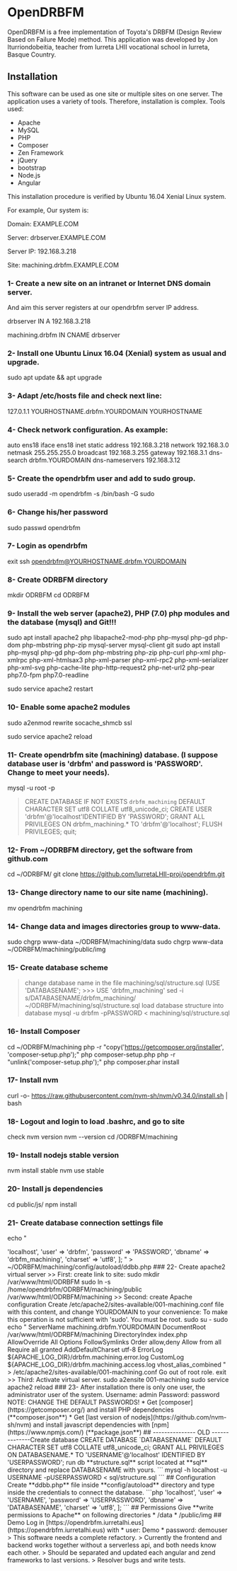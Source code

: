 # OpenDRBFM
OpenDRBFM is a free implementation of Toyota's DRBFM (Design Review Based on Failure Mode) method.
This application was developed by Jon Iturriondobeitia, teacher from Iurreta LHII vocational school in Iurreta, Basque Country.
## Installation
This software can be used as one site or multiple sites on one server.
The application uses a variety of tools. Therefore, installation is complex.
Tools used:
- Apache
- MySQL
- PHP
- Composer
- Zen Framework
- jQuery
- bootstrap
- Node.js
- Angular

This installation procedure is verified by Ubuntu 16.04 Xenial Linux system.

For example, Our system is:

Domain: EXAMPLE.COM

Server: drbserver.EXAMPLE.COM

Server IP: 192.168.3.218

Site: machining.drbfm.EXAMPLE.COM

### 1- Create a new site on an intranet or Internet DNS domain server.
And aim this server registers at our opendrbfm server IP address.

drbserver          IN A 192.168.3.218

machining.drbfm    IN CNAME drbserver


### 2- Install one Ubuntu Linux 16.04 (Xenial) system as usual and upgrade.
sudo apt update && apt upgrade

### 3- Adapt /etc/hosts file and check next line:
127.0.1.1 YOURHOSTNAME.drbfm.YOURDOMAIN YOURHOSTNAME

### 4- Check network configuration. As example:
auto ens18
iface ens18 inet static
    address 192.168.3.218
    network 192.168.3.0
    netmask 255.255.255.0
    broadcast 192.168.3.255
    gateway 192.168.3.1
    dns-search drbfm.YOURDOMAIN
    dns-nameservers 192.168.3.12


### 5- Create the opendrbfm user and add to sudo group.
sudo useradd -m opendrbfm -s /bin/bash -G sudo


### 6- Change his/her password
sudo passwd opendrbfm


### 7- Login as opendrbfm
exit
ssh opendrbfm@YOURHOSTNAME.drbfm.YOURDOMAIN


### 8- Create ODRBFM directory
mkdir ODRBFM
cd ODRBFM


### 9- Install the web server (apache2), PHP (7.0) php modules and the database (mysql) and Git!!!
sudo apt install apache2 php libapache2-mod-php php-mysql php-gd php-dom php-mbstring php-zip mysql-server mysql-client git
sudo apt install php-mysql php-gd php-dom php-mbstring php-zip php-curl php-xml php-xmlrpc  php-xml-htmlsax3 php-xml-parser php-xml-rpc2 php-xml-serializer php-xml-svg php-cache-lite php-http-request2 php-net-url2 php-pear php7.0-fpm php7.0-readline

sudo service apache2 restart


### 10- Enable some apache2 modules
sudo a2enmod rewrite socache_shmcb ssl

sudo service apache2 reload


### 11- Create opendrbfm site (machining) database. (I suppose database user is 'drbfm' and password is 'PASSWORD'. Change to meet your needs).

mysql -u root -p
> CREATE DATABASE IF NOT EXISTS `drbfm_machining` DEFAULT CHARACTER SET utf8 COLLATE utf8_unicode_ci;
> CREATE USER 'drbfm'@'localhost'IDENTIFIED BY 'PASSWORD';
> GRANT ALL PRIVILEGES ON drbfm_machining.* TO 'drbfm'@'localhost';
> FLUSH PRIVILEGES;
> quit;


### 12- From ~/ODRBFM directory, get the software from github.com
cd ~/ODRBFM/
git clone https://github.com/IurretaLHII-proj/opendrbfm.git


### 13- Change directory name to our site name (machining).
mv opendrbfm machining


### 14- Change data and images directories group to www-data.
sudo chgrp www-data ~/ODRBFM/machining/data
sudo chgrp www-data ~/ODRBFM/machining/public/img


### 15- Create database scheme
> change database name in the file machining/sql/structure.sql (USE 'DATABASENAME'; >>> USE 'drbfm_machining'
sed -i s/DATABASENAME/drbfm_machining/ ~/ODRBFM/machining/sql/structure.sql
> load database structure into database
mysql -u drbfm -pPASSWORD < machining/sql/structure.sql


### 16- Install Composer
cd ~/ODRBFM/machining
php -r "copy('https://getcomposer.org/installer', 'composer-setup.php');"
php composer-setup.php
php -r "unlink('composer-setup.php');"
php composer.phar install


### 17- Install nvm
curl -o- https://raw.githubusercontent.com/nvm-sh/nvm/v0.34.0/install.sh | bash


### 18- Logout and login to load .bashrc, and go to site
check nvm version
nvm --version
cd /ODRBFM/machining

### 19- Install nodejs stable version
nvm install stable
nvm use stable


### 20- Install js dependencies
cd public/js/
npm install



### 21- Create database connection settings file

echo "
<?php
return [
    'host' => 'localhost',
    'user' => 'drbfm',
    'password' => 'PASSWORD',
    'dbname' => 'drbfm_machining',
    'charset' => 'utf8',
];
" > ~/ODRBFM/machining/config/autoload/ddbb.php


### 22- Create apache2 virtual server
>> First: create link to site:
sudo mkdir /var/www/html/ODRBFM
sudo    ln -s /home/opendrbfm/ODRBFM/machining/public /var/www/html/ODRBFM/machining

>> Second: create Apache configuration
Create /etc/apache2/sites-available/001-machining.conf file with this content, and change YOURDOMAIN to your convenience:
To make this operation is not sufficient with 'sudo'. You must be root.
sudo su -


sudo echo "
<VirtualHost *:80>
    ServerName machining.drbfm.YOURDOMAIN
    
    DocumentRoot /var/www/html/ODRBFM/machining
    DirectoryIndex index.php

    <Directory /var/www/html/ODRBFM/machining>
        AllowOverride All
        Options FollowSymlinks
        Order allow,deny
        Allow from all
        Require all granted
    </Directory>

    AddDefaultCharset utf-8

    ErrorLog ${APACHE_LOG_DIR}/drbfm.machining.error.log
    CustomLog ${APACHE_LOG_DIR}/drbfm.machining.access.log vhost_alias_combined
</VirtualHost>
" > /etc/apache2/sites-available/001-machining.conf

Go out of root role.
exit

>> Third: Activate virtual server.
sudo a2ensite 001-machining
sudo service apache2 reload


### 23- After installation there is only one user, the administrator user of the system.

Username: admin
Password: password




NOTE: CHANGE THE DEFAULT PASSWORDS!
* Get [composer](https://getcomposer.org/) and install PHP dependencies (**composer.json**)
* Get [last version of nodejs](https://github.com/nvm-sh/nvm) and install javascript dependencies with [npm](https://www.npmjs.com/) (**package.json**)


## --------------- OLD --------------Create database

CREATE DATABASE `DATABASENAME` DEFAULT CHARACTER SET utf8 COLLATE utf8_unicode_ci;

GRANT ALL PRIVILEGES ON DATABASENAME.* TO 'USERNAME'@'localhost' IDENTIFIED BY 'USERPASSWORD';

run db **structure.sql** script located at **sql** directory and replace DATABASENAME with yours.

```
mysql -h localhost -u USERNAME -pUSERPASSWORD < sql/structure.sql
```

## Configuration

Create **ddbb.php** file inside **config/autoload** directory and type inside the credentials to connect the database.

```php
<?php

return [
  'host' => 'localhost',
  'user' => 'USERNAME',
  'password' => 'USERPASSWORD',
  'dbname' => 'DATABASENAME',
  'charset' => 'utf8',
];
```

## Permissions

Give **write permissions to Apache** on following directories

* /data
* /public/img

## Demo

Log in [https://opendrbfm.iurretalhi.eus](https://opendrbfm.iurretalhi.eus) with

* user: Demo
* password: demouser

> This software needs a complete refactory.
> Currently the frontend and backend works together without a serverless api, and both needs know each other.
> Should be separated and updated each angular and zend frameworks to last versions.
> Resolver bugs and write tests.
